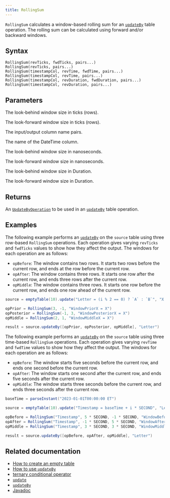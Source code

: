 ```yaml
---
title: RollingSum
---
```


`RollingSum` calculates a window-based rolling sum for an [`updateBy`](./updateBy.md) table operation. The rolling sum can be calculated using forward and/or backward windows.

## Syntax

```
RollingSum(revTicks, fwdTicks, pairs...)
RollingSum(revTicks, pairs...)
RollingSum(timestampCol, revTime, fwdTime, pairs...)
RollingSum(timestampCol, revTime, pairs...)
RollingSum(timestampCol, revDuration, fwdDuration, pairs...)
RollingSum(timestampCol, revDuration, pairs...)
```

## Parameters

<ParamTable>
<Param name="revTicks" type="long">

The look-behind window size in ticks (rows).

</Param>
<Param name="fwdTicks" type="long">

The look-forward window size in ticks (rows).

</Param>
<Param name="pairs" type="String...">

The input/output column name pairs.

</Param>
<Param name="timestampCol" type="String">

The name of the DateTime column.

</Param>
<Param name="revTime" type="long">

The look-behind window size in nanoseconds.

</Param>
<Param name="fwdTime" type="long">

The look-forward window size in nanoseconds.

</Param>
<Param name="revDuration" type="Duration">

The look-behind window size in Duration.

</Param>
<Param name="fwdDuration" type="Duration">

The look-forward window size in Duration.

</Param>
</ParamTable>

## Returns

An [`UpdateByOperation`](./updateBy.md#parameters) to be used in an [`updateBy`](./updateBy.md) table operation.

## Examples

The following example performs an [`updateBy`](./updateBy.md) on the `source` table using three row-based `RollingSum` operations. Each operation gives varying `revTicks` and `fwdTicks` values to show how they affect the output. The windows for each operation are as follows:

- `opBefore`: The window contains two rows. It starts two rows before the current row, and ends at the row before the current row.
- `opAfter`: The window contains three rows. It starts one row after the current row, and ends three rows after the current row.
- `opMiddle`: The window contains three rows. It starts one row before the current row, and ends one row ahead of the current row.

```groovy order=source,result
source = emptyTable(10).update("Letter = (i % 2 == 0) ? `A` : `B`", "X = i")

opPrior = RollingSum(3, -1, "WindowPriorX = X")
opPosterior = RollingSum(-1, 3, "WindowPosteriorX = X")
opMiddle = RollingSum(2, 1, "WindowMiddleX = X")

result = source.updateBy([opPrior, opPosterior, opMiddle], "Letter")
```

The following example performs an [`updateBy`](./updateBy.md) on the `source` table using three time-based `RollingSum` operations. Each operation gives varying `revTime` and `fwdTime` values to show how they affect the output. The windows for each operation are as follows:

- `opBefore`: The window starts five seconds before the current row, and ends one second before the current row.
- `opAfter`: The window starts one second after the current row, and ends five seconds after the current row.
- `opMiddle`: The window starts three seconds before the current row, and ends three seconds after the current row.

```groovy order=source,result
baseTime = parseInstant("2023-01-01T00:00:00 ET")

source = emptyTable(10).update("Timestamp = baseTime + i * SECOND", "Letter = (i % 2 == 0) ? `A` : `B`", "X = i")

opBefore = RollingSum("Timestamp", 5 * SECOND, -1 * SECOND, "WindowBeforeX = X")
opAfter = RollingSum("Timestamp", -1 * SECOND, 5 * SECOND, "WindowAfterX = X")
opMiddle = RollingSum("Timestamp", 3 * SECOND, 3 * SECOND, "WindowMiddleX = X")

result = source.updateBy([opBefore, opAfter, opMiddle], "Letter")
```

## Related documentation

- [How to create an empty table](../../../how-to-guides/new-and-empty-table.md#emptytable)
- [How to use `updateBy`](../../../how-to-guides/use-update-by.md)
- [ternary conditional operator](../../../how-to-guides/ternary-if-how-to.md)
- [`update`](../select/update.md)
- [`updateBy`](./updateBy.md)
- [Javadoc](https://deephaven.io/core/javadoc/io/deephaven/api/updateby/UpdateByOperation.html#RollingSum(long,long,java.lang.String...))
